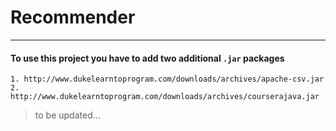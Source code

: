 # Recommender
----
#### To use this project you have to add two additional `.jar` packages
	1. http://www.dukelearntoprogram.com/downloads/archives/apache-csv.jar
	2. http://www.dukelearntoprogram.com/downloads/archives/courserajava.jar

>to be updated...
